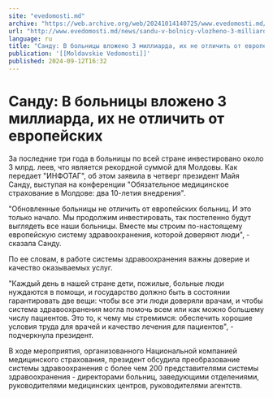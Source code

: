 ```yaml
---
site: "evedomosti.md"
archive: "https://web.archive.org/web/20241014140725/www.evedomosti.md/news/sandu-v-bolnicy-vlozheno-3-milliarda-ih-ne-otlichit-ot-evrop"
url: "http://www.evedomosti.md/news/sandu-v-bolnicy-vlozheno-3-milliarda-ih-ne-otlichit-ot-evrop"
language: ru
title: "Санду: В больницы вложено 3 миллиарда, их не отличить от европейских"
publication: '[[Moldavskie Vedomosti]]'
published: 2024-09-12T16:32
---
```


# Санду: В больницы вложено 3 миллиарда, их не отличить от европейских

За последние три года в больницы по всей стране инвестировано около 3 млрд. леев, что является рекордной суммой для Молдовы. Как передает "ИНФОТАГ", об этом заявила в четверг президент Майя Санду, выступая на конференции "Обязательное медицинское страхование в Молдове: два 10-летия внедрения".

"Обновленные больницы не отличить от европейских больниц. И это только начало. Мы продолжим инвестировать, так постепенно будут выглядеть все наши больницы. Вместе мы строим по-настоящему европейскую систему здравоохранения, которой доверяют люди", - сказала Санду.

По ее словам, в работе системы здравоохранения важны доверие и качество оказываемых услуг.

"Каждый день в нашей стране дети, пожилые, больные люди нуждаются в помощи, и государство должно быть в состоянии гарантировать две вещи: чтобы все эти люди доверяли врачам, и чтобы система здравоохранения могла помочь всем или как можно большему числу пациентов. Это то, к чему мы стремимся: обеспечить хорошие условия труда для врачей и качество лечения для пациентов", - подчеркнула президент.

В ходе мероприятия, организованного Национальной компанией медицинского страхования, президент обсудила преобразование системы здравоохранения с более чем 200 представителями системы здравоохранения - директорами больниц, заведующими отделениями, руководителями медицинских центров, руководителями агентств.